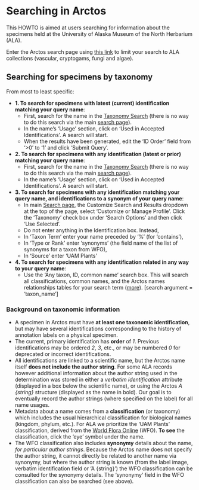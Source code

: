 # Searching in Arctos

This HOWTO is aimed at users searching for information about the
specimens held at the University of Alaska Museum of the North
Herbarium (ALA).

Enter the Arctos search page using [this link][2] to limit your search
to ALA collections (vascular, cryptogams, fungi and algae).

## Searching for specimens by taxonomy

From most to least specific:

 * **1. To search for specimens with latest (current) identification
     matching your query name**:
    * First, search for the name in the [Taxonomy Search][4] (there is
      no way to do this search via the main [search page][2]).
    * In the name’s ‘Usage’ section, click on ‘Used in Accepted
      Identifications’. A search will start. 
    * When the results have been generated, edit the ‘ID Order’ field
      from ‘>0’ to ‘1’ and click ‘Submit Query’.
 * **2. To search for specimens with any identification (latest or prior)
     matching your query name**: 
    * First, search for the name in the [Taxonomy Search][4] (there is
      no way to do this search via the main [search page][2]).
    * In the name’s ‘Usage’ section, click on ‘Used in Accepted
      Identifications’. A search will start.
 * **3. To search for specimens with any identification matching
     your query name, and identifications to a synonym of your query
     name**: 
    * In main [Search page][2], the Customize Search and Results
      dropdown at the top of the page, select ‘Customize or Manage
      Profile’. Click the ‘Taxonomy’ check box under ‘Search Options’
      and then click ‘Use Selected’.
    * Do not enter anything in the Identification box. Instead,
    * In ‘Taxon Term’ enter your name preceded by ‘%’ (for ‘contains’),
    * In ‘Type or Rank’ enter ‘synonyms’ (the field name of the list
      of synonyms for a taxon from WFO),
    * In ‘Source’ enter ‘UAM Plants’ 
 * **4. To search for specimens with any identification related in any
     way to your query name**:
    * Use the ‘Any taxon, ID, common name’ search box. This will
      search all classifications, common names, and the Arctos names
      relationships tables for your search term ([more][3]). [search
      argument = ‘taxon_name’]

<!--  * In the
      Customize Search and Results dropdown at the top of the page,
      select ‘Customize or Manage Profile’. Click the ‘Identification
      Order’ check box under ‘Search Options’ and then click ‘Use
      Selected’.
    * Enter your name in the Identification box, with the kind of
      match required (‘match’ for exact match)
    * Enter ‘1’ in the Identification Order field. -->

### Background on taxonomic information

 * A specimen in Arctos must have **at least one taxonomic
   identification**, but may have several identifications corresponding
   to the history of annotation labels on a physical specimen.
 * The current, primary identification has **order** of _1_. Previous
   identifications may be ordered _2_, _3_, etc., or may be numbered _0_
   for deprecated or incorrect identifications.
 * All identifications are linked to a scientific name, but the Arctos
   name itself **does not include the author string**. For some ALA
   records however additional information about the author string used
   in the determination was stored in either a _verbatim
   identification_ attribute (displayed in a box below the scientific
   name), or using the Arctos _A {string}_ structure (displayed as the
   name in bold).  Our goal is to eventually record the author strings
   (where specified on the label) for all name usages.
 * Metadata about a name comes from a **classification** (or taxonomy)
   which includes the usual hierarchical classification for biological
   names (kingdom, phylum, etc.). For ALA we prioritize the ‘UAM
   Plants’ classification, derived from the [World Flora Online][1]
   (WFO). **To see** the classification, click the ‘eye’ symbol under
   the name.
 * The WFO classification also includes **synonymy** details about the
   name, _for particular author strings_.  Because the Arctos name
   does not specify the author string, it cannot directly be related
   to another name via synonymy, but where the author string is known
   (from the label image, verbatim identification field or ‘A
   {string}’) the WFO classification can be consulted for the synonymy
   details. The ‘synonymy’ field in the WFO classification can also be
   searched (see above).

[1]: https://wfoplantlist.org/
[2]: https://arctos.database.museum/search.cfm?guid_prefix=UAM:Herb,UAMb:Herb,UAM:Myco,UAM:Alg
[3]: https://handbook.arctosdb.org/how_to/How_to_Search_for_Specimens_with_Identification_and_Taxonomy.html#any-taxon-id-common-name
[4]: https://arctos.database.museum/taxonomy.cfm
